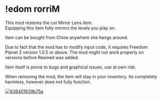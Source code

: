 # !edom rorriM  
This mod restores the cut Mirror Lens item.  
Equipping this item fully mirrors the levels you play on.  

Item can be bought from Chloe anywhere she hangs around.  

Due to fact that the mod has to modify input code, it requires Freedom Planet 2 version 1.0.5 or above. The mod might not work properly on versions before Rewired was added.  

Item itself is prone to bugs and graphical issues, use at own risk.  

When removing the mod, the item will stay in your inventory. Its completely harmless, however does not fully function.  

[![638401639b75a](https://user-images.githubusercontent.com/33236735/204221019-bcc25259-36f5-4017-bea7-eb1385c62c80.jpg)](https://gamebanana.com/)
